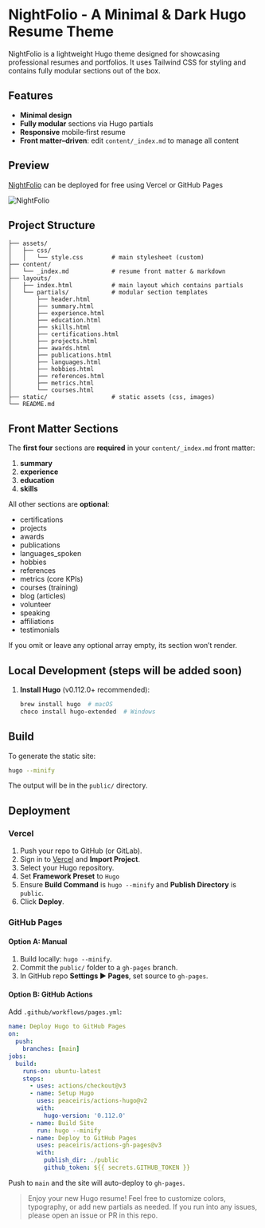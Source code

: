 # NightFolio - A Minimal & Dark Hugo Resume Theme

NightFolio is a lightweight Hugo theme designed for showcasing professional resumes and portfolios. It uses Tailwind CSS for styling and contains fully modular sections out of the box.

## Features

- **Minimal design**
- **Fully modular** sections via Hugo partials
- **Responsive** mobile‑first resume
- **Front matter–driven**: edit `content/_index.md` to manage all content

## Preview

[NightFolio](https://cx48.github.io/NightFolio") can be deployed for free using Vercel or GitHub Pages

![NightFolio](https://github.com/cx48/NightFolio/blob/main/static/images/screenshot.png)

## Project Structure

```text
├── assets/
│   ├── css/
│   │   └── style.css        # main stylesheet (custom)
├── content/
│   └── _index.md            # resume front matter & markdown
├── layouts/
│   ├── index.html           # main layout which contains partials
│   └── partials/            # modular section templates
│       ├── header.html
│       ├── summary.html
│       ├── experience.html
│       ├── education.html
│       ├── skills.html
│       ├── certifications.html
│       ├── projects.html
│       ├── awards.html
│       ├── publications.html
│       ├── languages.html
│       ├── hobbies.html
│       ├── references.html
│       ├── metrics.html
│       └── courses.html
├── static/                  # static assets (css, images)
└── README.md                
```

## Front Matter Sections

The **first four** sections are **required** in your `content/_index.md` front matter:

1. **summary**
2. **experience**
3. **education**
4. **skills**

All other sections are **optional**:

- certifications
- projects
- awards
- publications
- languages_spoken
- hobbies
- references
- metrics (core KPIs)
- courses (training)
- blog (articles)
- volunteer
- speaking
- affiliations
- testimonials

If you omit or leave any optional array empty, its section won’t render.

## Local Development (steps will be added soon)

1. **Install Hugo** (v0.112.0+ recommended):

   ```bash
   brew install hugo  # macOS
   choco install hugo-extended  # Windows
   ```

## Build

To generate the static site:

```bash
hugo --minify
```

The output will be in the `public/` directory.

## Deployment

### Vercel

1. Push your repo to GitHub (or GitLab).
2. Sign in to [Vercel](https://vercel.com) and **Import Project**.
3. Select your Hugo repository.
4. Set **Framework Preset** to `Hugo`
5. Ensure **Build Command** is `hugo --minify` and **Publish Directory** is `public`.
6. Click **Deploy**.

### GitHub Pages

#### Option A: Manual

1. Build locally: `hugo --minify`.
2. Commit the `public/` folder to a `gh-pages` branch.
3. In GitHub repo **Settings ▶ Pages**, set source to `gh-pages`.

#### Option B: GitHub Actions

Add `.github/workflows/pages.yml`:

```yaml
name: Deploy Hugo to GitHub Pages
on:
  push:
    branches: [main]
jobs:
  build:
    runs-on: ubuntu-latest
    steps:
      - uses: actions/checkout@v3
      - name: Setup Hugo
        uses: peaceiris/actions-hugo@v2
        with:
          hugo-version: '0.112.0'
      - name: Build Site
        run: hugo --minify
      - name: Deploy to GitHub Pages
        uses: peaceiris/actions-gh-pages@v3
        with:
          publish_dir: ./public
          github_token: ${{ secrets.GITHUB_TOKEN }}
```

Push to `main` and the site will auto-deploy to `gh-pages`.


> Enjoy your new Hugo resume! Feel free to customize colors, typography, or add new partials as needed. If you run into any issues, please open an issue or PR in this repo.
